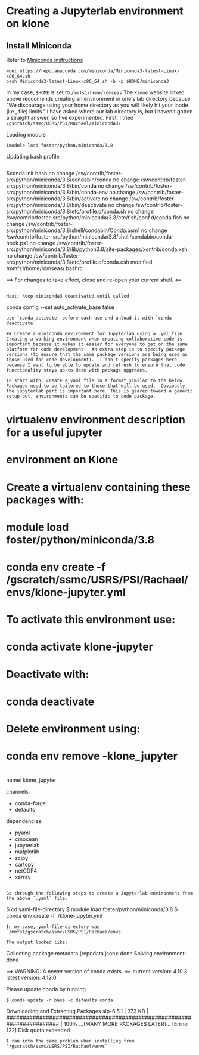 # Creating a Jupyterlab environment on klone

## Install Miniconda
Refer to [Miniconda instructions](https://hyak.uw.edu/docs/tools/python/)
```
wget https://repo.anaconda.com/miniconda/Miniconda3-latest-Linux-x86_64.sh
bash Miniconda3-latest-Linux-x86_64.sh -b -p $HOME/miniconda3
```
In my case, `$HOME` is set to `/mmfs1/home/rdmseas`
The `Klone` website linked above reccomends creating an environment in one's lab directory because "We discourage using your home directory as you will likely hit your inode (i.e., file) limits."  I have asked where our lab directory is, but I haven't gotten a straight answer, so I've experimented.  First, I tried `/gscratch/ssmc/USRS/PSI/Rachael/miniconda3/` 

Loading module
```
$module load foster/python/miniconda/3.8
```
Updating bash profile
```
```
$conda init bash
no change     /sw/contrib/foster-src/python/miniconda/3.8/condabin/conda
no change     /sw/contrib/foster-src/python/miniconda/3.8/bin/conda
no change     /sw/contrib/foster-src/python/miniconda/3.8/bin/conda-env
no change     /sw/contrib/foster-src/python/miniconda/3.8/bin/activate
no change     /sw/contrib/foster-src/python/miniconda/3.8/bin/deactivate
no change     /sw/contrib/foster-src/python/miniconda/3.8/etc/profile.d/conda.sh
no change     /sw/contrib/foster-src/python/miniconda/3.8/etc/fish/conf.d/conda.fish
no change     /sw/contrib/foster-src/python/miniconda/3.8/shell/condabin/Conda.psm1
no change     /sw/contrib/foster-src/python/miniconda/3.8/shell/condabin/conda-hook.ps1
no change     /sw/contrib/foster-src/python/miniconda/3.8/lib/python3.8/site-packages/xontrib/conda.xsh
no change     /sw/contrib/foster-src/python/miniconda/3.8/etc/profile.d/conda.csh
modified      /mmfs1/home/rdmseas/.bashrc

==> For changes to take effect, close and re-open your current shell. <==
```

Next: keep miniconda3 deactivated until called
```
conda config --set auto_activate_base false
```
use `conda activate` before each use and unload it with `conda deactivate`

## Create a miniconda environment for Jupyterlab using a .yml file
Creating a working environment when creating collaborative code is important because it makes it easier for everyone to get on the same platform for code development.  An extra step is to specify package versions (to ensure that the same package versions are being used as those used for code development).  I don't specify packages here because I want to be able to update and refresh to ensure that code functionality stays up-to-date with package upgrades.  

To start with, create a yaml file in a format similar to the below.  Packages need to be tailored to those that will be used.  Obviously, the jupyterlab part is important here. This is geared toward a generic setup but, environments can be specific to code package.  

``` 
# virtualenv environment description for a useful jupyter
# environment on Klone
#
# Create a virtualenv containing these packages with:
#
#    module load foster/python/miniconda/3.8
#    conda env create -f /gscratch/ssmc/USRS/PSI/Rachael/envs/klone-jupyter.yml 
#
# To activate this environment use:
#    conda activate klone-jupyter
# 
# Deactivate with:
#    conda deactivate
#
# Delete environment using:
#    conda env remove -klone_jupyter
#

name: klone_jupyter

channels:
 - conda-forge
 - defaults

dependencies:
 - pyaml
 - cmocean
 - jupyterlab
 - matplotlib
 - scipy
 - cartopy
 - netCDF4
 - xarray
```

Go through the following steps to create a Jupyterlab environment from the above `.yaml` file.
```
$ cd yaml-file-directory
$ module load foster/python/miniconda/3.8
$ conda env create -f ./klone-jupyter.yml
```
In my case, yaml-file-directory was `/mmfs1/gscratch/ssmc/USRS/PSI/Rachael/envs`
 
The output looked like:
```
Collecting package metadata (repodata.json): done
Solving environment: done


==> WARNING: A newer version of conda exists. <==
  current version: 4.10.3
  latest version: 4.12.0

Please update conda by running

    $ conda update -n base -c defaults conda
Downloading and Extracting Packages
sip-6.5.1            | 373 KB    | ######################################################################## | 100%
...[MANY MORE PACKAGES LATER]...
[Errno 122] Disk quota exceeded
```
I ran into the same problem when installing from `/gscratch/ssmc/USRS/PSI/Rachael/envs`


